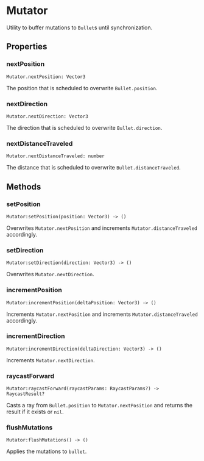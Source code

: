 # Mutator

Utility to buffer mutations to `Bullet`s until synchronization.

## Properties

### nextPosition

```luau
Mutator.nextPosition: Vector3
```

The position that is scheduled to overwrite `Bullet.position`.

### nextDirection

```luau
Mutator.nextDirection: Vector3
```

The direction that is scheduled to overwrite `Bullet.direction`.

### nextDistanceTraveled

```luau
Mutator.nextDistanceTraveled: number
```

The distance that is scheduled to overwrite `Bullet.distanceTraveled`.

## Methods

### setPosition

```luau
Mutator:setPosition(position: Vector3) -> ()
```

Overwrites `Mutator.nextPosition` and increments `Mutator.distanceTraveled` accordingly.

### setDirection

```luau
Mutator:setDirection(direction: Vector3) -> ()
```

Overwrites `Mutator.nextDirection`.

### incrementPosition

```luau
Mutator:incrementPosition(deltaPosition: Vector3) -> ()
```

Increments `Mutator.nextPosition` and increments `Mutator.distanceTraveled` accordingly.

### incrementDirection

```luau
Mutator:incrementDirection(deltaDirection: Vector3) -> ()
```

Increments `Mutator.nextDirection`.

### raycastForward

```luau
Mutator:raycastForward(raycastParams: RaycastParams?) -> RaycastResult?
```

Casts a ray from `Bullet.position` to `Mutator.nextPosition` and returns the result if it exists or `nil`.

### flushMutations

```luau
Mutator:flushMutations() -> ()
```

Applies the mutations to `bullet`.
